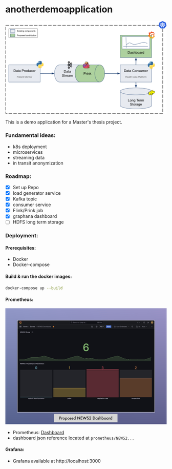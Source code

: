 # anotherdemoapplication

![](else/architecture.png)

This is a demo application for a Master's thesis project.
### Fundamental ideas:
- k8s deployment
- microservices
- streaming data
- in transit anonymization

### Roadmap:
- [x] Set up Repo
- [x] load generator service
- [x] Kafka topic
- [x] consumer service
- [x] Flink/Prink job
- [x] graphana dashboard
- [ ] HDFS long term storage

### Deployment:

#### Prerequisites:
- Docker
- Docker-compose

#### Build & run the docker images:
```bash
docker-compose up --build
```

#### Prometheus:
![](else/news2_dashboard.jpeg)

- Prometheus: [Dashboard](http://localhost:9090/graph?g0.expr=kafka_consumer_messages_total&g0.tab=0&g0.display_mode=lines&g0.show_exemplars=0&g0.range_input=1h)
- dashboard json reference located at ```prometheus/NEWS2...```

#### Grafana:
- Grafana available at http://localhost:3000
